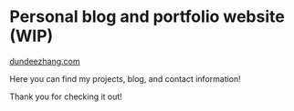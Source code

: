 # Personal blog and portfolio website (WIP)

[dundeezhang.com](http://dundeezhang.com)

Here you can find my projects, blog, and contact information! 

Thank you for checking it out!
